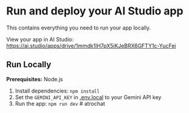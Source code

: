 
# Run and deploy your AI Studio app

This contains everything you need to run your app locally.

View your app in AI Studio: https://ai.studio/apps/drive/1mmdk1lH7pX5iKJeBRX6GFTY1c-YucFei

## Run Locally

**Prerequisites:**  Node.js


1. Install dependencies:
   `npm install`
2. Set the `GEMINI_API_KEY` in [.env.local](.env.local) to your Gemini API key
3. Run the app:
   `npm run dev`
#   a t r o c h a t  
 